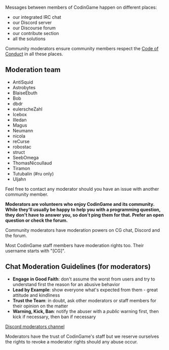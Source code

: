 Messages between members of CodinGame happen on different places:

- our integrated IRC chat
- our Discord server
- our Discourse forum
- our contribute section
- all the solutions

 Community moderators ensure community members respect the [Code of Conduct](/pages/contribute/coc.md) in all these places.

## Moderation team

- AntiSquid
- Astrobytes
- BlaiseEbuth
- Bob
- dbdr
- eulerscheZahl
- Icebox
- Illedan
- Magus
- Neumann
- nicola
- reCurse
- robostac
- struct
- SeebOmega
- ThomasNicoullaud
- Tiramon
- Tutubalin (#ru only)
- Uljahn

Feel free to contact any moderator should you have an issue with another community member.

**Moderators are volunteers who enjoy CodinGame and its community. While they'll usually be happy to help you with a programming question, they don't have to answer you, so don't ping them for that. Prefer an open question or check the forum.**

Community moderators have moderation powers on CG chat, Discord and the forum. 

Most CodinGame staff members have moderation rights too. Their username starts with "[CG]".

## Chat Moderation Guidelines (for moderators)

- **Engage in Good Faith**: don't assume the worst from users and try to understand first the reason for an abusive behavior
- **Lead by Example**: show everyone what's expected from them - great attitude and kindliness
- **Trust the Team**: in doubt, ask other moderators or staff members for their opinion on the matter
- **Warning, Kick, Ban**: notify the abuser with a _public_ warning first, then kick if necessary, then ban if necessary

[Discord moderators channel](https://discord.gg/ytxmYWd)

Moderators have the trust of CodinGame's staff but we reserve ourselves the rights to revoke a moderator rights should any abuse occur.